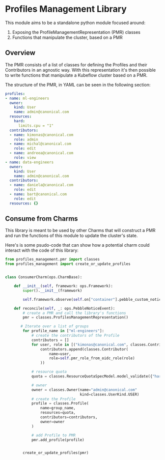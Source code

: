 # Profiles Management Library

This module aims to be a standalone python module focused around:
1. Exposing the ProfileManagementRepresentation (PMR) classes
2. Functions that manipulate the cluster, based on a PMR

## Overview

The PMR consists of a list of classes for defining the Profiles and their
Contributors in an agnostic way. With this representation it's then possible
to write functions that manipulate a Kubeflow cluster based on a PMR.

The structure of the PMR, in YAML can be seen in the following section:
```yaml
profiles:
- name: ml-engineers
  owner:
    kind: User
    name: admin@canonical.com
  resources:
    hard:
      limits.cpu = "1"
  contributors:
  - name: kimonas@canonical.com
    role: admin
  - name: michal@canonical.com
    role: edit
  - name: andreea@canonical.com
    role: view
- name: data-engineers
  owner:
    kind: User
    name: admin@canonical.com
  contributors:
  - name: daniela@canonical.com
    role: edit
  - name: bart@canonical.com
    role: edit
  resources: {}
```

## Consume from Charms

This library is meant to be used by other Charms that will construct
a PMR and run the functions of this module to update the cluster's state.

Here's is some psudo-code that can show how a potential charm could
interact with the code of this library:
```python
from profiles_management.pmr import classes
from profiles_management import create_or_update_profiles


class ConsumerCharm(ops.CharmBase):

    def __init__(self, framework: ops.Framework):
        super().__init__(framework)

        self.framework.observe(self.on["container"].pebble_custom_notice, self.reconcile)

    def reconcile(self, _: ops.PebbleNoticeEvent):
        # create a PMR and call the library's functions
        pmr = classes.ProfilesManagementRepresentation()

       # Iterate over a list of groups
        for profile_name in ["ml-engineers"]:
            # create the contributors of the Profile
            contributors = []
            for user, role in [("kimonas@canonical.com", classes.ContributorRole.EDIT)]:
                contributors.append(classes.Contributor(
                    name=user,
                    role=self.pmr_role_from_oidc_role(role)
                ))

            # resource quota
            quota = classes.ResourceQuotaSpecModel.model_validate({"hard": {"limits.cpu": "1"}})

            # owner
            owner = classes.Owner(name="admin@canonical.com"
                                  kind=classes.UserKind.USER)
            # create the Profile
            profile = classes.Profile(
                name=group_name,
                resources=quota,
                contributors=contributors,
                owner=owner
            )

            # add Profile to PMR
            pmr.add_profile(profile)


        create_or_update_profiles(pmr)
```
